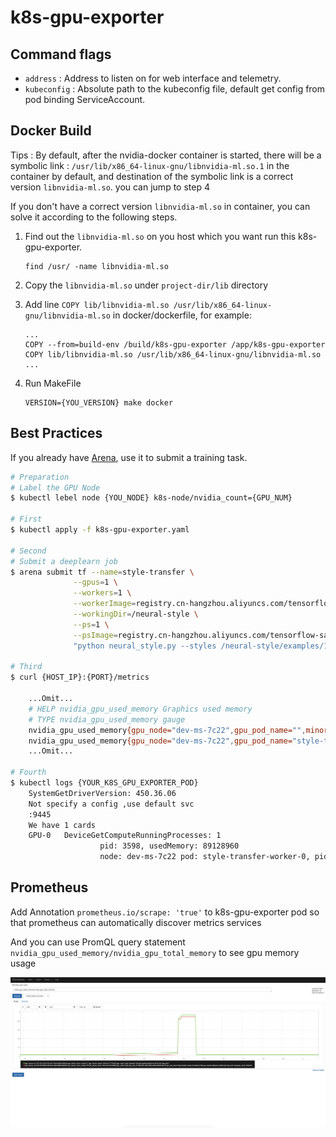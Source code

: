# k8s-gpu-exporter

## Command flags
 - `address` : Address to listen on for web interface and telemetry.
 - `kubeconfig` : Absolute path to the kubeconfig file, default get config from pod binding ServiceAccount.

## Docker Build
Tips :
By default, after the nvidia-docker container is started, there will be a symbolic link : `/usr/lib/x86_64-linux-gnu/libnvidia-ml.so.1` in the container by default, and destination of the symbolic link is a correct version `libnvidia-ml.so`. you can jump to step 4



If you don't have a correct version `libnvidia-ml.so` in container, you can solve it according to the following steps.


1. Find out the `libnvidia-ml.so` on you host which you want run this k8s-gpu-exporter.
    ```shell
    find /usr/ -name libnvidia-ml.so 
    ```
    
2. Copy the `libnvidia-ml.so` under `project-dir/lib` directory

3. Add line `COPY lib/libnvidia-ml.so /usr/lib/x86_64-linux-gnu/libnvidia-ml.so` in docker/dockerfile, for example:
    ```
    ...
    COPY --from=build-env /build/k8s-gpu-exporter /app/k8s-gpu-exporter
    COPY lib/libnvidia-ml.so /usr/lib/x86_64-linux-gnu/libnvidia-ml.so
    ... 
    ```

4. Run MakeFile
    ```shell
    VERSION={YOU_VERSION} make docker 
    ```

## Best Practices

If you already have [Arena](https://github.com/kubeflow/arena), use it to submit a training task.
```bash
# Preparation
# Label the GPU Node
$ kubectl lebel node {YOU_NODE} k8s-node/nvidia_count={GPU_NUM}

# First
$ kubectl apply -f k8s-gpu-exporter.yaml

# Second
# Submit a deeplearn job
$ arena submit tf --name=style-transfer \
              --gpus=1 \
              --workers=1 \
              --workerImage=registry.cn-hangzhou.aliyuncs.com/tensorflow-samples/neural-style:gpu \
              --workingDir=/neural-style \
              --ps=1 \
              --psImage=registry.cn-hangzhou.aliyuncs.com/tensorflow-samples/style-transfer:ps   \
              "python neural_style.py --styles /neural-style/examples/1-style.jpg --iterations 1000"

# Third
$ curl {HOST_IP}:{PORT}/metrics
    
    ...Omit...
    # HELP nvidia_gpu_used_memory Graphics used memory 
    # TYPE nvidia_gpu_used_memory gauge
    nvidia_gpu_used_memory{gpu_node="dev-ms-7c22",gpu_pod_name="",minor_number="0",name="GeForce GTX 1660 SUPER",namepace_name="",uuid="GPU-a1460327-d919-1478-a68f-ef4cbb8515ac"} 3.0769152e+08
    nvidia_gpu_used_memory{gpu_node="dev-ms-7c22",gpu_pod_name="style-transfer-worker-0",minor_number="0",name="GeForce GTX 1660 SUPER",namepace_name="default",uuid="GPU-a1460327-d919-1478-a68f-ef4cbb8515ac"} 8.912896e+07
    ...Omit...

# Fourth
$ kubectl logs {YOUR_K8S_GPU_EXPORTER_POD}
    SystemGetDriverVersion: 450.36.06
    Not specify a config ,use default svc
    :9445
    We have 1 cards
    GPU-0   DeviceGetComputeRunningProcesses: 1
                    pid: 3598, usedMemory: 89128960 
                    node: dev-ms-7c22 pod: style-transfer-worker-0, pid: 3598 usedMemory: 89128960 
```



## Prometheus
Add Annotation `prometheus.io/scrape: 'true'` to k8s-gpu-exporter pod so that prometheus can automatically discover metrics services

And you can use PromQL query statement `nvidia_gpu_used_memory/nvidia_gpu_total_memory` to see gpu memory usage


![gpu_memory_usage](.github/image/gpu_memory_usage.png)


